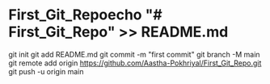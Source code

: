 # First_Git_Repoecho "# First_Git_Repo" >> README.md
git init
git add README.md
git commit -m "first commit"
git branch -M main
git remote add origin https://github.com/Aastha-Pokhriyal/First_Git_Repo.git
git push -u origin main

